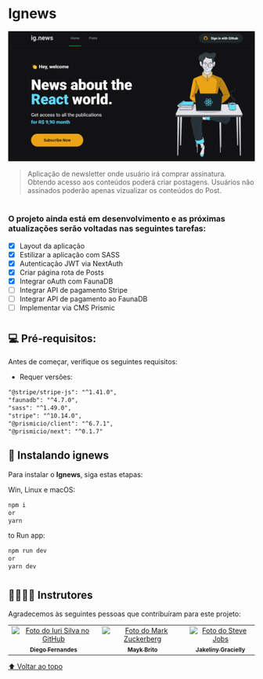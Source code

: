 
# **Ignews**

<!---Esses são exemplos. Veja https://shields.io para outras pessoas ou para personalizar este conjunto de escudos. Você pode querer incluir dependências, status do projeto e informações de licença aqui--->

<img src="./ignews-preview.png" alt="ignews">

> Aplicação de newsletter onde usuário irá comprar assinatura. Obtendo acesso aos conteúdos poderá criar postagens. Usuários não assinados poderão apenas vizualizar os conteúdos do Post.

#

### O projeto ainda está em desenvolvimento e as próximas atualizações serão voltadas nas seguintes tarefas:

- [x] Layout da aplicação
- [x] Estilizar a aplicação com SASS
- [x] Autenticação JWT via NextAuth
- [x] Criar página rota de Posts
- [x] Integrar oAuth com FaunaDB
- [ ] Integrar API de pagamento Stripe
- [ ] Integrar API de pagamento ao FaunaDB
- [ ] Implementar via CMS Prismic

#
## 💻 Pré-requisitos:

Antes de começar, verifique os seguintes requisitos:

- Requer versões:  

```
"@stripe/stripe-js": "^1.41.0",
"faunadb": "^4.7.0",
"sass": "^1.49.0",
"stripe": "^10.14.0",
"@prismicio/client": "^6.7.1",
"@prismicio/next": "^0.1.7"
```

## 🚀 Instalando **ignews**

Para instalar o **Ignews**, siga estas etapas:

Win, Linux e macOS:

```
npm i
or
yarn
```
to Run app:
```
npm run dev
or
yarn dev
```

#
## 🫱🏻‍🫲🏽 Instrutores

Agradecemos às seguintes pessoas que contribuíram para este projeto:

<table>
  <tr>
    <td align="center">
      <a href="#">
        <img src="https://github.com/diego3g.png" width="100px;" alt="Foto do Iuri Silva no GitHub"/><br>
        <sub>
          <b>Diego Fernandes</b>
        </sub>
      </a>
    </td>
    <td align="center">
      <a href="#">
        <img src="https://github.com/maykbrito.png" width="100px;" alt="Foto do Mark Zuckerberg"/><br>
        <sub>
          <b>Mayk Brito</b>
        </sub>
      </a>
    </td>
    <td align="center">
      <a href="#">
        <img src="https://github.com/jakeliny.png" width="100px;" alt="Foto do Steve Jobs"/><br>
        <sub>
          <b>Jakeliny Gracielly</b>
        </sub>
      </a>
    </td>
  </tr>
</table>

[⬆ Voltar ao topo](#nome-do-projeto)<br>
